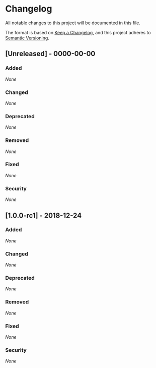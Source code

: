 # Changelog

All notable changes to this project will be documented in this file.

The format is based on [Keep a Changelog](https://keepachangelog.com/en/1.0.0/),
and this project adheres to [Semantic Versioning](https://semver.org/spec/v2.0.0.html).

## [Unreleased] - 0000-00-00

### Added

*None*

### Changed

*None*

### Deprecated

*None*

### Removed

*None*

### Fixed

*None*

### Security

*None*

## [1.0.0-rc1] - 2018-12-24

### Added

*None*

### Changed

*None*

### Deprecated

*None*

### Removed

*None*

### Fixed

*None*

### Security

*None*

